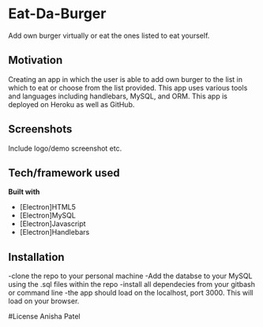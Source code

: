 # Eat-Da-Burger
Add own burger virtually or eat the ones listed to eat yourself. 


## Motivation
Creating an app in which the user is able to add own burger to the list in which to eat or choose from the list provided. This app uses various tools and languages including handlebars, MySQL, and ORM. This app is deployed on Heroku as well as GitHub.
 
## Screenshots
Include logo/demo screenshot etc.

## Tech/framework used

<b>Built with</b>
- [Electron]HTML5
- [Electron]MySQL
- [Electron]Javascript
- [Electron]Handlebars

## Installation
-clone the repo to your personal machine
-Add the databse to your MySQL using the .sql files within the repo
-install all dependecies from your gitbash or command line
-the app should load on the localhost, port 3000. This will load on your browser.

#License
Anisha Patel

